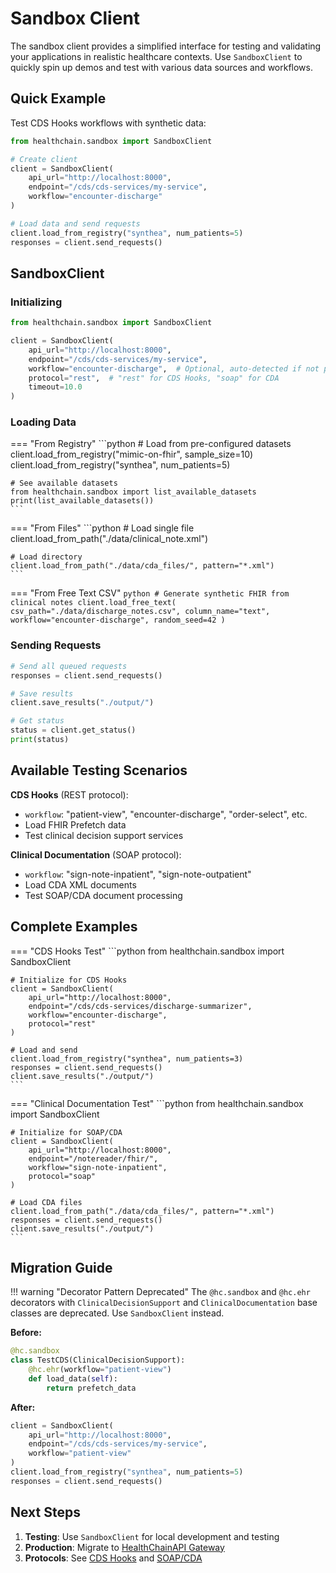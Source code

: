 # Sandbox Client

The sandbox client provides a simplified interface for testing and validating your applications in realistic healthcare contexts. Use `SandboxClient` to quickly spin up demos and test with various data sources and workflows.

## Quick Example

Test CDS Hooks workflows with synthetic data:

```python
from healthchain.sandbox import SandboxClient

# Create client
client = SandboxClient(
    api_url="http://localhost:8000",
    endpoint="/cds/cds-services/my-service",
    workflow="encounter-discharge"
)

# Load data and send requests
client.load_from_registry("synthea", num_patients=5)
responses = client.send_requests()
```

## SandboxClient

### Initializing

```python
from healthchain.sandbox import SandboxClient

client = SandboxClient(
    api_url="http://localhost:8000",
    endpoint="/cds/cds-services/my-service",
    workflow="encounter-discharge",  # Optional, auto-detected if not provided
    protocol="rest",  # "rest" for CDS Hooks, "soap" for CDA
    timeout=10.0
)
```

### Loading Data

=== "From Registry"
    ```python
    # Load from pre-configured datasets
    client.load_from_registry("mimic-on-fhir", sample_size=10)
    client.load_from_registry("synthea", num_patients=5)

    # See available datasets
    from healthchain.sandbox import list_available_datasets
    print(list_available_datasets())
    ```

=== "From Files"
    ```python
    # Load single file
    client.load_from_path("./data/clinical_note.xml")

    # Load directory
    client.load_from_path("./data/cda_files/", pattern="*.xml")
    ```

=== "From Free Text CSV"
    ```python
    # Generate synthetic FHIR from clinical notes
    client.load_free_text(
        csv_path="./data/discharge_notes.csv",
        column_name="text",
        workflow="encounter-discharge",
        random_seed=42
    )
    ```

### Sending Requests

```python
# Send all queued requests
responses = client.send_requests()

# Save results
client.save_results("./output/")

# Get status
status = client.get_status()
print(status)
```

## Available Testing Scenarios

**CDS Hooks** (REST protocol):

- `workflow`: "patient-view", "encounter-discharge", "order-select", etc.
- Load FHIR Prefetch data
- Test clinical decision support services

**Clinical Documentation** (SOAP protocol):

- `workflow`: "sign-note-inpatient", "sign-note-outpatient"
- Load CDA XML documents
- Test SOAP/CDA document processing

## Complete Examples

=== "CDS Hooks Test"
    ```python
    from healthchain.sandbox import SandboxClient

    # Initialize for CDS Hooks
    client = SandboxClient(
        api_url="http://localhost:8000",
        endpoint="/cds/cds-services/discharge-summarizer",
        workflow="encounter-discharge",
        protocol="rest"
    )

    # Load and send
    client.load_from_registry("synthea", num_patients=3)
    responses = client.send_requests()
    client.save_results("./output/")
    ```

=== "Clinical Documentation Test"
    ```python
    from healthchain.sandbox import SandboxClient

    # Initialize for SOAP/CDA
    client = SandboxClient(
        api_url="http://localhost:8000",
        endpoint="/notereader/fhir/",
        workflow="sign-note-inpatient",
        protocol="soap"
    )

    # Load CDA files
    client.load_from_path("./data/cda_files/", pattern="*.xml")
    responses = client.send_requests()
    client.save_results("./output/")
    ```

## Migration Guide

!!! warning "Decorator Pattern Deprecated"
    The `@hc.sandbox` and `@hc.ehr` decorators with `ClinicalDecisionSupport` and `ClinicalDocumentation` base classes are deprecated. Use `SandboxClient` instead.

**Before:**
```python
@hc.sandbox
class TestCDS(ClinicalDecisionSupport):
    @hc.ehr(workflow="patient-view")
    def load_data(self):
        return prefetch_data
```

**After:**
```python
client = SandboxClient(
    api_url="http://localhost:8000",
    endpoint="/cds/cds-services/my-service",
    workflow="patient-view"
)
client.load_from_registry("synthea", num_patients=5)
responses = client.send_requests()
```

## Next Steps

1. **Testing**: Use `SandboxClient` for local development and testing
2. **Production**: Migrate to [HealthChainAPI Gateway](../gateway/gateway.md)
3. **Protocols**: See [CDS Hooks](../gateway/cdshooks.md) and [SOAP/CDA](../gateway/soap_cda.md)

